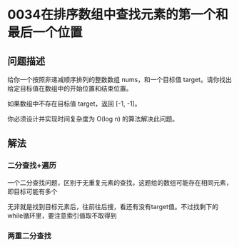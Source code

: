 # 0034在排序数组中查找元素的第一个和最后一个位置

## 问题描述

给你一个按照非递减顺序排列的整数数组 nums，和一个目标值 target。请你找出给定目标值在数组中的开始位置和结束位置。

如果数组中不存在目标值 target，返回 [-1, -1]。

你必须设计并实现时间复杂度为 O(log n) 的算法解决此问题。

## 解法

### 二分查找+遍历
一个二分查找问题，区别于无重复元素的查找，这题给的数组可能存在相同元素，即目标可能有多个

无非就是找到目标元素后，往前往后搜，看还有没有target值。不过找剩下的while循环里，要注意索引值取不取得到

### 两重二分查找
